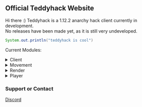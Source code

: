 ## Official Teddyhack Website

Hi there :) Teddyhack is a 1.12.2 anarchy hack client currently in development. <br>
No releases have been made yet, as it is still very undeveloped.


```java
System.out.println("teddyhack is cool")
```


Current Modules:

  <details> 
    <summary>Client</summary>
            - FancyChatMessages <br>
            - ChatSuffix
  </details>
  <details> 
    <summary>Movement</summary>
            - Fly <br>
            - Sprint
  </details>
  <details> 
    <summary>Render</summary>
            - FullBright
  </details>
  <details> 
    <summary>Player</summary>
            - NoFall
  </details>

### Support or Contact

[Discord](https://discord.gg/X2BmAqW8ry)
